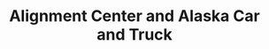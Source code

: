---
title: "Alignment Center and Alaska Car and Truck"
url: /anchorage/alignment-center-and-alaska-car-and-truck/
shop: Autowerkstatt
---
